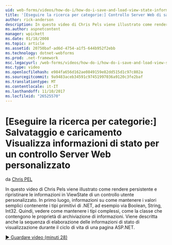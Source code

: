 ```yaml
---
uid: web-forms/videos/how-do-i/how-do-i-save-and-load-view-state-information-for-a-custom-web-server-control
title: '[Eseguire la ricerca per categorie:] Controllo Server Web di salvataggio e caricamento Visualizza informazioni di stato per un oggetto personalizzato | Documenti Microsoft'
author: rick-anderson
description: In questo video di Chris Pels viene illustrato come rendere persistente e ripristinare le informazioni in ViewState di un controllo utente personalizzato. In primo luogo, informazioni su come mantenere un valore semplice...
ms.author: aspnetcontent
manager: wpickett
ms.date: 01/18/2008
ms.topic: article
ms.assetid: 20750baf-ad6d-4754-a1f5-644b952f2ebb
ms.technology: dotnet-webforms
ms.prod: .net-framework
msc.legacyurl: /web-forms/videos/how-do-i/how-do-i-save-and-load-view-state-information-for-a-custom-web-server-control
msc.type: video
ms.openlocfilehash: e984fa656d162ae0849159e82dd515d1c97c802a
ms.sourcegitcommit: 9a9483aceb34591c97451997036a9120c3fe2baf
ms.translationtype: MT
ms.contentlocale: it-IT
ms.lasthandoff: 11/10/2017
ms.locfileid: "26525570"
---
```

<a name="how-do-i-save-and-load-view-state-information-for-a-custom-web-server-control"></a>[Eseguire la ricerca per categorie:] Salvataggio e caricamento Visualizza informazioni di stato per un controllo Server Web personalizzato
====================
da [Chris PEL](https://twitter.com/chrispels)

In questo video di Chris Pels viene illustrato come rendere persistente e ripristinare le informazioni in ViewState di un controllo utente personalizzato. In primo luogo, informazioni su come mantenere i valori semplici contenente i tipi primitivi di .NET, ad esempio via Boolean, String, Int32. Quindi, vedere come mantenere i tipi complessi, come la classe che contengono le proprietà di archiviazione di informazioni. Viene descritta anche la sequenza di elaborazione delle informazioni di stato di visualizzazione durante il ciclo di vita di una pagina ASP.NET.

[&#9654; Guardare video (minuti 28)](https://channel9.msdn.com/Blogs/ASP-NET-Site-Videos/how-do-i-save-and-load-view-state-information-for-a-custom-web-server-control)
